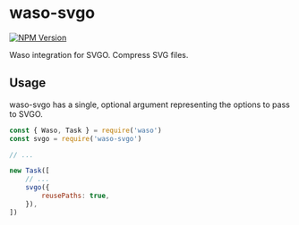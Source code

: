 # waso-svgo

<a href="https://npmjs.org/package/waso-svgo"><img src="https://img.shields.io/npm/v/waso-svgo.svg" alt="NPM Version"/></a>

Waso integration for SVGO. Compress SVG files.

## Usage

waso-svgo has a single, optional argument representing the options to pass to SVGO.

```js
const { Waso, Task } = require('waso')
const svgo = require('waso-svgo')

// ...

new Task([
	// ...
	svgo({
		reusePaths: true,
	}),
])
```
